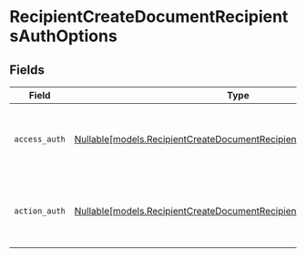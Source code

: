# RecipientCreateDocumentRecipientsAuthOptions


## Fields

| Field                                                                                                                                    | Type                                                                                                                                     | Required                                                                                                                                 | Description                                                                                                                              |
| ---------------------------------------------------------------------------------------------------------------------------------------- | ---------------------------------------------------------------------------------------------------------------------------------------- | ---------------------------------------------------------------------------------------------------------------------------------------- | ---------------------------------------------------------------------------------------------------------------------------------------- |
| `access_auth`                                                                                                                            | [Nullable[models.RecipientCreateDocumentRecipientsAccessAuthResponse]](../models/recipientcreatedocumentrecipientsaccessauthresponse.md) | :heavy_check_mark:                                                                                                                       | The type of authentication required for the recipient to access the document.                                                            |
| `action_auth`                                                                                                                            | [Nullable[models.RecipientCreateDocumentRecipientsActionAuthResponse]](../models/recipientcreatedocumentrecipientsactionauthresponse.md) | :heavy_check_mark:                                                                                                                       | The type of authentication required for the recipient to sign the document.                                                              |